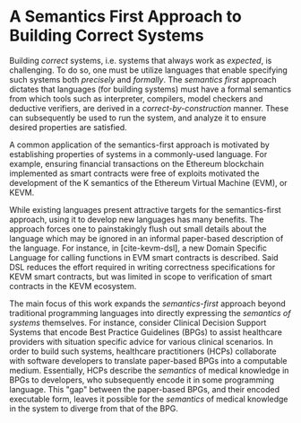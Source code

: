 A Semantics First Approach to Building Correct Systems
======================================================

Building *correct* systems, i.e. systems that always work as *expected*,
is challenging. To do so, one must be utilize languages that enable
specifying such systems both *precisely* and *formally*.
The *semantics first* approach dictates that
languages (for building systems) must have a formal
semantics from which tools such as interpreter, compilers, model
checkers and deductive verifiers, are derived in a *correct-by-construction*
manner. These can subsequently be used to run the system, and analyze
it to ensure desired properties are satisfied.

A common application of the semantics-first approach is
motivated by establishing properties of systems in a commonly-used
language. For example, ensuring financial transactions
on the Ethereum blockchain implemented as smart contracts
were free of exploits motivated the development of the
K semantics of the Ethereum Virtual Machine (EVM), or KEVM.

While existing languages present attractive targets for
the semantics-first approach, using it to develop
new languages has many benefits. The approach forces one
to painstakingly flush out small details about the language
which may be ignored in an informal paper-based description
of the language. For instance, in [cite-kevm-dsl], a new
Domain Specific Language for calling functions in
EVM smart contracts is described. Said DSL reduces the effort
required in writing correctness specifications for KEVM smart
contracts, but was limited in scope to verification of smart contracts in
the KEVM ecosystem.

The main focus of this work expands the *semantics-first* approach
beyond traditional programming languages into directly expressing
the *semantics of systems* themselves. For instance, consider
Clinical Decision Support Systems that encode Best Practice Guidelines (BPGs) to
assist healthcare providers with situation specific advice
for various clinical scenarios. In order to build such systems,
healthcare practitioners (HCPs) collaborate with software developers to translate paper-based BPGs into
a computable medium. Essentially, HCPs describe the *semantics* of
medical knowledge in BPGs to developers, who subsequently encode it
in some programming language. This "gap" between the paper-based
BPGs, and their encoded executable form, leaves it possible for the
*semantics* of medical knowledge in the system to diverge from that
of the BPG.






